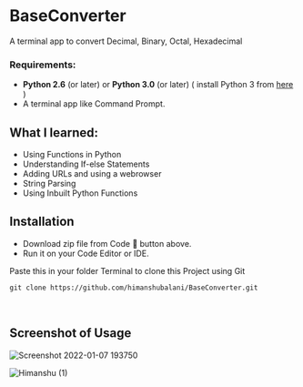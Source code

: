 # BaseConverter
A terminal app to convert Decimal, Binary, Octal, Hexadecimal

### Requirements:
- **Python 2.6** (or later) or **Python 3.0** (or later) ( install Python 3 from [here](https://www.python.org/downloads/) )
- A terminal app like Command Prompt.

## What I learned:
- Using Functions in Python
- Understanding If-else Statements
- Adding URLs and using a webrowser
- String Parsing
- Using Inbuilt Python Functions

## Installation
- Download zip file from Code :arrow_down_small: button above.
- Run it on your Code Editor or IDE.

Paste this in your folder Terminal to clone this Project using Git
~~~
git clone https://github.com/himanshubalani/BaseConverter.git
~~~
</br>

## Screenshot of Usage
![Screenshot 2022-01-07 193750](https://user-images.githubusercontent.com/85930567/148555535-316a2779-352d-4b9f-80c4-6d58fb7e424a.jpg)

![Himanshu (1)](https://user-images.githubusercontent.com/85930567/130409887-7c0452c9-89ff-4a22-adb3-e3a47e9fbd1d.png)

